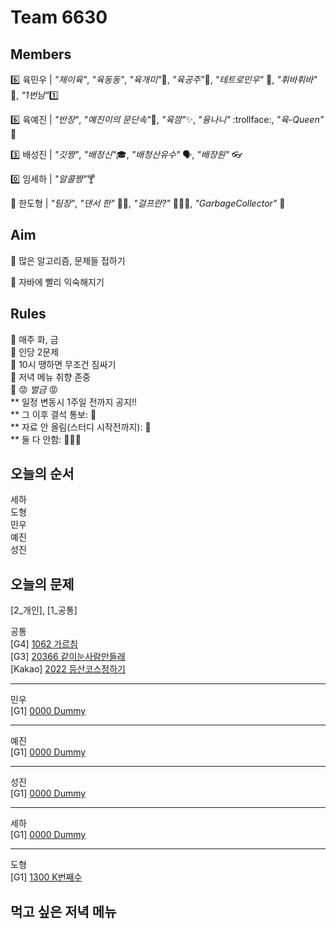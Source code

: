 # Team 6630

## Members

:six:   육민우 | *"제이육"*,  *"육동동"*, *"육개미"*:ant:, *"육공주"*:princess:, *"테트로민우"* 🧩, *"휘바휘바"* 🙌, *"1번남"*:one:

:six:   육예진 | *"반장"*, *"예진이의 문단속"*:door:, *"육깜"*:sparkles:, *"융나니"* :trollface:, *"육-Queen"* 👑

:three: 배성진 | *"깃짱"*,  *"배정신"*:mortar_board:, *"배청산유수"* 🗣️, *"배장원"* :eyeglasses:

:zero: 임세하 | *"알콜짱"*:cocktail:

💯 한도형 | *"팀장"*, *"댄서 한"* 🕺🏻, *"걸프란?"* 🤷🏻‍♀️, *"GarbageCollector"* 🤖

## Aim
:dart: 많은 알고리즘, 문제들 접하기

:dart: 자바에 빨리 익숙해지기

## Rules
:pushpin: 매주 화, 금  
:pushpin: 인당 2문제  
:pushpin: 10시 땡하면 무조건 짐싸기  
:pushpin: 저녁 메뉴 취향 존중  
:pushpin: :rage: *벌금* :rage:  
** 일정 변동시 1주일 전까지 공지!!  
** 그 이후 결석 통보: :money_with_wings:  
** 자료 안 올림(스터디 시작전까지): :money_with_wings:    
** 둘 다 안함: :money_with_wings::money_with_wings::money_with_wings:    

## 오늘의 순서
세하  
도형    
민우  
예진  
성진  

## 오늘의 문제

[2_개인], [1_공통]  

공통  
[G4] [1062 가르침](https://www.acmicpc.net/problem/1062)  
[G3] [20366 같이눈사람만들래](https://www.acmicpc.net/problem/20366)  
[Kakao] [2022 등산코스정하기](https://school.programmers.co.kr/learn/courses/30/lessons/118669)  

___
민우  
[G1] [0000 Dummy](https://www.acmicpc.net/problem/dummy)  


___
예진  
[G1] [0000 Dummy](https://www.acmicpc.net/problem/dummy)  


___
성진  
[G1] [0000 Dummy](https://www.acmicpc.net/problem/dummy)  


___
세하  
[G1] [0000 Dummy](https://www.acmicpc.net/problem/dummy)  


___
도형  
[G1] [1300 K번째수](https://www.acmicpc.net/problem/1300)  



## 먹고 싶은 저녁 메뉴
